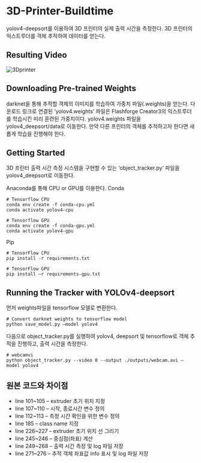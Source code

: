 # 3D-Printer-Buildtime
yolov4-deepsort를 이용하여 3D 프린터의 실제 출력 시간을 측정한다. 3D 프린터의 익스트루더를 객체 추적하여 데이터를 얻는다. 

## Resulting Video
![3Dprinter](https://user-images.githubusercontent.com/98510376/204823446-335aaf00-2dbc-4ecf-8e2b-bd622c4569f5.gif)

## Downloading Pre-trained Weights
darknet을 통해 추적할 객체의 이미지를 학습하여 가중치 파일(.weights)을 얻는다.
다운로드 링크로 연결된 ‘yolov4.weights’ 파일은 Flashforge Creator3의 익스트루더를 학습시킨 미리 훈련된 가중치이다. yolov4.weights 파일을 yolov4_deepsort/data로 이동한다. 만약 다른 프린터의 객체를 추적하고자 한다면 새롭게 학습을 진행해야 한다.

## Getting Started
3D 프린터 출력 시간 측정 시스템을 구현할 수 있는 ‘object_tracker.py’ 파일을  yolov4_deepsort로 이동한다.

Anaconda를 통해 CPU or GPU를 이용한다.
Conda

```
# Tensorflow CPU
conda env create -f conda-cpu.yml
conda activate yolov4-cpu
```

```
# Tensorflow GPU
conda env create -f conda-gpu.yml
conda activate yolov4-gpu
```

Pip

```
# TensorFlow CPU
pip install -r requirements.txt
```

```
# TensorFlow GPU
pip install –r requirements-gpu.txt
```

## Running the Tracker with YOLOv4-deepsort
먼저 weights파일을 tensorflow 모델로 변환한다.
```
# Convert darknet weights to tensorflow model
python save_model.py —model yolov4
```

다음으로 object_tracker.py를 실행하여 yolov4, deepsort 및 tensorflow로 객체 추적을 진행하고, 출력 시간을 측정한다.
```
# webcamvi
python object_tracker.py --video 0 --output ./outputs/webcam.avi —model yolov4
```

## 원본 코드와 차이점
+ line 101~105 – extruder 초기 위치 지정
+ line 107~110 – 시작, 종료시간 변수 정의
+ line 112~113 – 측정 시간 확인을 위한 변수 정의
+ line 185 – class name 지정
+ line 226~227 – extruder 초기 위치 선 그리기
+ line 245~246 – 중심점(좌표) 계산
+ line 249~268 – 출력 시간 측정 및 log 파일 저장
+ line 271~276 – 추적 객체 좌표값 info 표시 및 log 파일 저장
